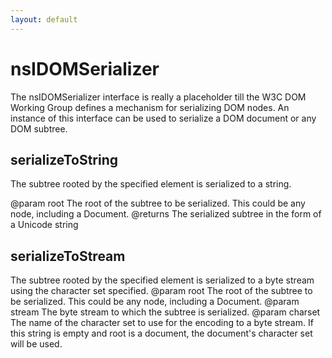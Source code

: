 ```yaml
---
layout: default
---
```


# nsIDOMSerializer #

The nsIDOMSerializer interface is really a placeholder till the W3C
DOM Working Group defines a mechanism for serializing DOM nodes.
An instance of this interface can be used to serialize a DOM document
or any DOM subtree.


## serializeToString ##

The subtree rooted by the specified element is serialized to
a string.

@param root The root of the subtree to be serialized. This could
            be any node, including a Document.
@returns The serialized subtree in the form of a Unicode string


## serializeToStream ##

The subtree rooted by the specified element is serialized to
a byte stream using the character set specified.
@param root The root of the subtree to be serialized. This could
            be any node, including a Document.
@param stream The byte stream to which the subtree is serialized.
@param charset The name of the character set to use for the encoding
               to a byte stream.  If this string is empty and root is
               a document, the document's character set will be used.

